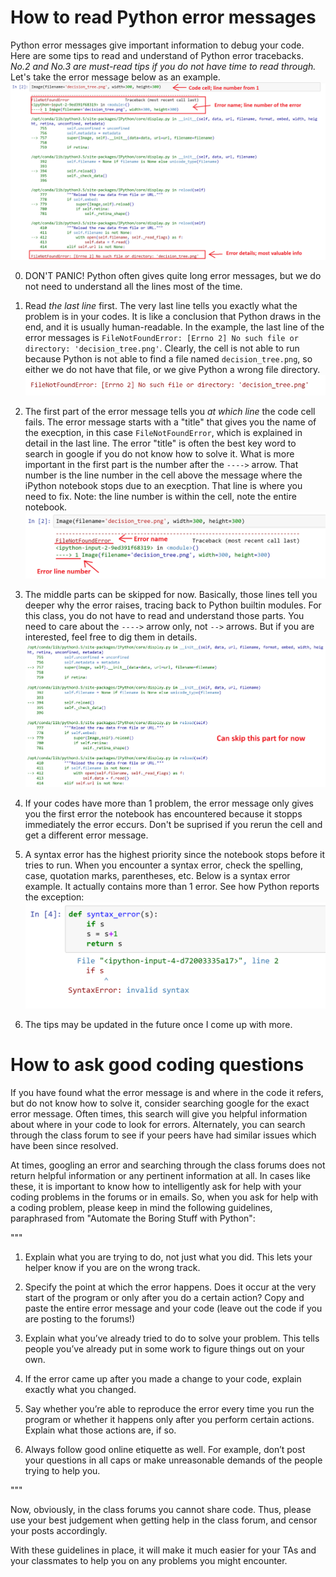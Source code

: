 # How to read Python error messages

Python error messages give important information to debug your code. Here are some tips to read and understand of Python error tracebacks. *No.2 and No.3 are must-read tips if you do not have time to read through.* Let's take the error message below as an example. 
![](images/error_example1.png)

0. DON'T PANIC! Python often gives quite long error messages, but we do not need to understand all the lines most of the time.

1. Read *the last line* first. The very last line tells you exactly what the problem is in your codes. It is like a conclusion that Python draws in the end, and it is usually human-readable. In the example, the last line of the error messages is `FileNotFoundError: [Errno 2] No such file or directory: 'decision_tree.png'`. Clearly, the cell is not able to run because Python is not able to find a file named `decision_tree.png`, so either we do not have that file, or we give Python a wrong file directory.
![](images/error_example2.png)

2. The first part of the error message tells you *at which line* the code cell fails. The error message starts with a "title" that gives you the name of the execption, in this case `FileNotFoundError`, which is explained in detail in the last line. The error "title" is often the best key word to search in google if you do not know how to solve it. What is more important in the first part is the number after the `---->` arrow. That number is the line number in the cell above the message where the iPython notebook stops due to an execption. That line is where you need to fix. Note: the line number is within the cell, note the entire notebook.
![](images/error_example3.png)

3. The middle parts can be skipped for now. Basically, those lines tell you deeper why the error raises, tracing back to Python builtin modules. For this class, you do not have to read and understand those parts. You need to care about the `---->` arrow only, not `-->` arrows. But if you are interested, feel free to dig them in details.
![](images/error_example4.png)

4. If your codes have more than 1 problem, the error message only gives you the first error the notebook has encountered because it stopps immediately the error eccurs. Don't be suprised if you rerun the cell and get a different error message.

5. A syntax error has the highest priority since the notebook stops before it tries to run. When you encounter a syntax error, check the spelling, case, quotation marks, parentheses, etc. Below is a syntax error example. It actually contains more than 1 error. See how Python reports the exception:
![](images/error_example5.png)

6. The tips may be updated in the future once I come up with more.

# How to ask good coding questions

If you have found what the error message is and where in the code it refers, but do not know how to solve it, consider searching google for the exact error message. Often times, this search will give you helpful information about where in your code to look for errors.  Alternately, you can search through the class forum to see if your peers have had similar issues which have been since resolved.

At times, googling an error and searching through the class forums does not return helpful information or any pertinent information at all.  In cases like these, it is important to know how to intelligently ask for help with your coding problems in the forums or in emails. So, when you ask for help with a coding problem, please keep in mind the following guidelines, paraphrased from "Automate the Boring Stuff with Python":

"""

1. Explain what you are trying to do, not just what you did. This lets your helper know if you are on the wrong track.

2. Specify the point at which the error happens. Does it occur at the very start of the program or only after you do a certain action?
Copy and paste the entire error message and your code (leave out the code if you are posting to the forums!)

3. Explain what you’ve already tried to do to solve your problem. This tells people you’ve already put in some work to figure things out on your own.

4. If the error came up after you made a change to your code, explain exactly what you changed.

5. Say whether you’re able to reproduce the error every time you run the program or whether it happens only after you perform certain actions. Explain what those actions are, if so.

6. Always follow good online etiquette as well. For example, don’t post your questions in all caps or make unreasonable demands of the people trying to help you.

"""

Now, obviously, in the class forums you cannot share code. Thus, please use your best judgement when getting help in the class forum, and censor your posts accordingly.

With these guidelines in place, it will make it much easier for your TAs and your classmates to help you on any problems you might encounter.
